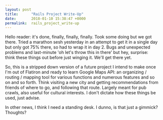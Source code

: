 ```yaml
---
layout: post
title:      "Rails Project Write-Up"
date:       2018-01-10 15:38:47 +0000
permalink:  rails_project_write-up
---
```



Hello reader: it's done, finally, finally, finally. Took some doing but we got there. Tried a marathon sesh yesterday in an attempt to get it in a single day but only got 75% there, so had to wrap it in day 2. Bugs and unexpected problems and last-minute 'oh let's throw this in there' but hey, surprise: think these things out before just winging it. We'll get there yet. 

So, this is a stripped down version of a future project I intend to make once I'm out of Flatiron and ready to learn Google Maps API: an organizing / routing / mapping tool for various functions and numerous features and so on and so forth. Think visiting a new city and getting recommendations from friends of where to go, and following that route. Largely meant for pub crawls, also useful for cultural interests. I don't dictate how these things be used, just advise. 

In other news, I think I need a standing desk. I dunno, is that just a gimmick? Thoughts?



